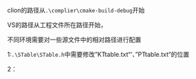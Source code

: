 clion的路径从`.\complier\cmake-build-debug`开始

VS的路径从工程文件所在路径开始，



不同环境需要对一些源文件中的相对路径进行配置

1:`.\STable\STable.h`中需要修改”KTtable.txt“‘、”PTtable.txt“的位置

2：


